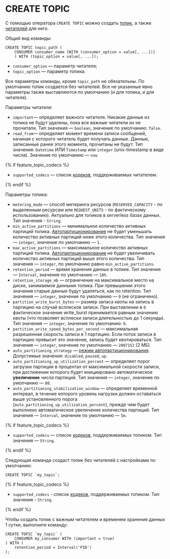 # CREATE TOPIC

С помощью оператора `CREATE TOPIC` можно создать [топик](../../../../concepts/topic), а также [читателей](../../../../concepts/topic#consumer) для него.

Общий вид команды:

```yql
CREATE TOPIC topic_path (
    CONSUMER consumer_name [WITH (consumer_option = value[, ...])]
    ) WITH (topic_option = value[, ...]);
```

* `consumer_option` — параметр читателя;
* `topic_option` — параметр топика.

Все параметры команды, кроме `topic_path` не обязательны. По умолчанию топик создается без читателей. Все
не указанные явно параметры также выставляются по умолчанию (и для топика, и для читателя).

Параметры читателя:

* `important`— определяет важного читателя. Никакие данные из топика не будут удалены, пока все важные читатели их не прочитали. Тип значения — `boolean`, значение по умолчанию: `false`.
* `read_from`— определяет момент времени записи сообщений, начиная с которого читатель будет получать данные. Данные, записанные ранее этого момента, прочитаны не будут. Тип значения: `Datetime` ИЛИ `Timestamp` или `integer` (unix-timestamp в виде числа). Значение по умолчанию — `now`

{% if feature_topic_codecs %}

* `supported_codecs` — список [кодеков](../../../../concepts/topic#message-codec), поддерживаемых читателем.

{% endif %}

Параметры топика:

* `metering_mode` — способ метеринга ресурсов (`RESERVED_CAPACITY` - по выделенным ресурсам или `REQUEST_UNITS` - по фактическому использованию). Актуально для топиков в serverless базах данных. Тип значения - `String`.
* `min_active_partitions` — минимальное количество активных партиций топика. [Автопартиционирование](../../../../concepts/topic#autopartitioning) не будет уменьшать количество активных партиций ниже этого количества. Тип значения — `integer`, значение по умолчанию — `1`.
* `max_active_partitions` — максимальное количество активных партиций топика. [Автопартиционирование](../../../../concepts/topic#autopartitioning) не будет увеличивать количество активных партиций выше этого количества. Тип значения — `integer`, по умолчанию равно `min_active_partitions`.
* `retention_period` — время хранения данных в топике. Тип значения — `Interval`, значение по умолчанию — `18h`.
* `retention_storage_mb` — ограничение на максимальное место на диске, занимаемое данными топика. При превышении этого значения старые данные будут удаляться, как по retention. Тип значения — `integer`, значение по умолчанию — `0` (не ограничено).
* `partition_write_burst_bytes` — размер запаса квоты на запись в партицию на случай всплесков записи. При выставлении в `0` фактическое значение write_burst принимается равным значению квоты (что позволяет всплески записи длительностью до 1 секунды). Тип значения — `integer`, значение по умолчанию: `0`.
* `partition_write_speed_bytes_per_second` — максимальная разрешенная скорость записи в 1 партицию. Если поток записи в партицию превысит это значение, запись будет квотироваться. Тип значения — `integer`, значение по умолчанию — `2097152` (2 МБ).
* `auto_partitioning_strategy` — [режим автопартиционирования](../../../../concepts/topic#autopartitioning_modes).
Допустимые значения: `disabled`, `paused`, `up`.
* `auto_partitioning_up_utilization_percent` — определяет порог загрузки партиции в процентах от максимальной скорости записи, при достижении которого будет инициировано автоматическое **увеличение** числа партиций. Тип значения — `integer`, значение по умолчанию — `80`.
* `auto_partitioning_stabilization_window` — определяет временной интервал, в течение которого уровень нагрузки должен оставаться выше установленного порога (`auto_partitioning_up_utilization_percent`), прежде чем будет выполнено автоматическое увеличение количества партиций. Тип значения — `Interval`, значение по умолчанию — `5m`.

{% if feature_topic_codecs %}

* `supported_codecs` — список [кодеков](../../../../concepts/topic#message-codec), поддерживаемых топиком. Тип значения — `String`.

{% endif %}

Следующая команда создаст топик без читателей с настройками по умолчанию:

```yql
CREATE TOPIC `my_topic`;
```

{% if feature_topic_codecs %}

* `supported_codecs` - список [кодеков](../../../../concepts/topic#message-codec), поддерживаемых топиком. Тип значения - `String`.

{% endif %}

Чтобы создать топик с важным читателем и временем хранения данных 1 сутки, выполните команду:

```yql
CREATE TOPIC `my_topic` (
    CONSUMER my_consumer WITH (important = true)
) WITH (
    retention_period = Interval('P1D')
);
```
